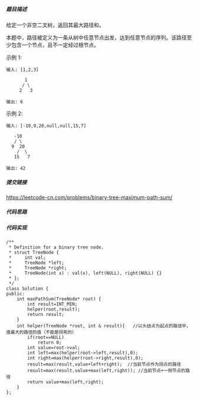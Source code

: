 ##### 题目描述
给定一个非空二叉树，返回其最大路径和。

本题中，路径被定义为一条从树中任意节点出发，达到任意节点的序列。该路径至少包含一个节点，且不一定经过根节点。

示例 1:
```
输入: [1,2,3]

       1
      / \
     2   3

输出: 6
```
示例 2:
```
输入: [-10,9,20,null,null,15,7]

   -10
   / \
  9  20
    /  \
   15   7

输出: 42
```


##### 提交链接

https://leetcode-cn.com/problems/binary-tree-maximum-path-sum/


##### 代码思路




##### 代码实现

```
/**
 * Definition for a binary tree node.
 * struct TreeNode {
 *     int val;
 *     TreeNode *left;
 *     TreeNode *right;
 *     TreeNode(int x) : val(x), left(NULL), right(NULL) {}
 * };
 */
class Solution {
public:
    int maxPathSum(TreeNode* root) {
        int result=INT_MIN;
        helper(root,result);
        return result;
    }
    int helper(TreeNode *root, int & result){   //以头结点为起点的路径中，值最大的路径的值（不能是拐弯的）
        if(root==NULL)
            return 0;
        int value=root->val;
        int left=max(helper(root->left,result),0);
        int right=max(helper(root->right,result),0);
        result=max(result,value+left+right);  //当前节点作为拐点的路径
        result=max(result,value+max(left,right)); //当前节点+一侧节点的路径
        return value+max(left,right); 
    }
};


```
